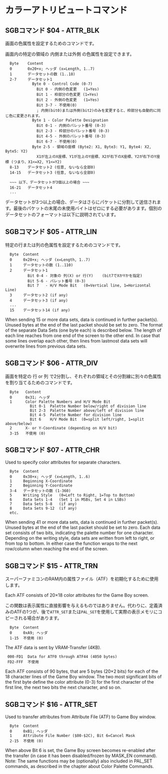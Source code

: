 # カラーアトリビュートコマンド

## SGBコマンド $04 - ATTR_BLK

画面の色属性を設定するためのコマンドです。

画面内の特定の領域の 内側または外側 の色属性を設定できます。

```
  Byte    Content
  0       0x20+x; ヘッダ (x=Length, 1..7)
  1       データセットの数 (1..18)
  2-7     データセット1
            Byte 0 - Control Code (0-7)
              Bit 0 - 内側の色変更   (1=Yes)
              Bit 1 - 枠部分の色変更 (1=Yes)
              Bit 2 - 外側の色変更   (1=Yes)
              Bit 3-7 - 不使用(0)
              ; 内側(bit0)または外側(bit2)のみを変更すると、枠部分も自動的に同じ色に変更されます。
            Byte 1 - Color Palette Designation
              Bit 0-1 - 内側のパレット番号 (0-3)
              Bit 2-3 - 枠部分のパレット番号 (0-3)
              Bit 4-5 - 外側のパレット番号 (0-3)
              Bit 6-7 - 不使用(0)
            Byte 2-5 - 領域の座標 (Byte2: X1, Byte3: Y1, Byte4: X2, Byte5: Y2)
              X1が左上のX座標、Y1が左上のY座標、X2が右下のX座標、Y2が右下のY座標 (つまり、X1<=X2, Y1<=Y2)
  8-13    データセット2 (任意, ないなら全部0)
  14-15   データセット3 (任意, ないなら全部0)

  ~~~ 以下、データセットが3個以上の場合 ~~~
  16-21   データセット4
  ...
```

データセットが3つ以上の場合、データはさらにパケットに分割して送信されます。最後のパケットの末尾の未使用バイトはゼロにする必要があります。個別のデータセットのフォーマットは以下に説明されています。

## SGBコマンド $05 - ATTR_LIN

特定の行または列の色属性を設定するためのコマンドです。

```
  Byte  Content
  0     0x28+x; ヘッダ (x=Length, 1..7)
  1     データセットの数 (1..110)
  2     データセット1
          Bit 0-4 - 対象の 列(X) or 行(Y)    (bit7でXかYかを指定)
          Bit 5-6 - パレット番号 (0-3)
          Bit 7   - H/V Mode Bit   (0=Vertical line, 1=Horizontal Line)
  3     データセット2 (if any)
  4     データセット3 (if any)
  ...
  15    データセット14 (if any)
```

When sending 15 or more data sets, data is continued in further packet(s). Unused bytes at the end of the last packet should be set to zero. The format of the separate Data Sets (one byte each) is described below. The length of each line reaches from one end of the screen to the other end. In case that some lines overlap each other, then lines from lastmost data sets will overwrite lines from previous data sets.

## SGBコマンド $06 - ATTR_DIV

画面を特定の 行 or 列 で2分割し、それぞれの領域とその分割線に別々の色属性を割り当てるためのコマンドです。

```
  Byte   Content
  0      0x31; ヘッダ
  1      Color Palette Numbers and H/V Mode Bit
           Bit 0-1  Palette Number below/right of division line
           Bit 2-3  Palette Number above/left of division line
           Bit 4-5  Palette Number for division line
           Bit 6    H/V Mode Bit  (0=split left/right, 1=split above/below)
  2      X- or Y-Coordinate (depending on H/V bit)
  3-15   不使用 (0)
```

## SGBコマンド $07 - ATTR_CHR

Used to specify color attributes for separate characters.

```
  Byte  Content
  0     0x38+x; ヘッダ (x=Length, 1..6)
  1     Beginning X-Coordinate
  2     Beginning Y-Coordinate
  3-4   データセットの数 (1-360)
  5     Writing Style   (0=Left to Right, 1=Top to Bottom)
  6     Data Sets 1-4   (Set 1 in MSBs, Set 4 in LSBs)
  7     Data Sets 5-8   (if any)
  8     Data Sets 9-12  (if any)
  etc.
```

When sending 41 or more data sets, data is continued in further packet(s). Unused bytes at the end of the last packet should be set to zero. Each data set consists of two bits, indicating the palette number for one character. Depending on the writing style, data sets are written from left to right, or from top to bottom. In either case the function wraps to the next row/column when reaching the end of the screen.

## SGBコマンド $15 - ATTR_TRN

スーパーファミコンのRAM内の属性ファイル（ATF）を初期化するために使用します。

Each ATF consists of 20×18 color attributes for the Game Boy screen. 

この関数は表示属性に直接影響を与えるものではありません。代わりに、定義済みのATFの1つが、後で`ATTR_SET`または`PAL_SET`を使用して実際の表示メモリにコピーされる場合があります。

```
  Byte  Content
  0     0xA9; ヘッダ
  1-15  不使用 (0)
```

The ATF data is sent by VRAM-Transfer (4KB).

```
 000-FD1  Data for ATF0 through ATF44 (4050 bytes)
 FD2-FFF  不使用
```

Each ATF consists of 90 bytes, that are 5 bytes (20×2 bits) for each of the 18 character lines of the Game Boy window. The two most significant bits of the first byte define the color attribute (0-3) for the first character of the first line, the next two bits the next character, and so on.

## SGBコマンド $16 - ATTR_SET

Used to transfer attributes from Attribute File (ATF) to Game Boy window.

```
  Byte  Content
  0     0xB1; ヘッダ
  1     Attribute File Number ($00-$2C), Bit 6=Cancel Mask
  2-15  不使用 (0)
```

When above Bit 6 is set, the Game Boy screen becomes re-enabled after the transfer (in case it has been disabled/frozen by MASK_EN command). Note: The same functions may be (optionally) also included in PAL_SET commands, as described in the chapter about Color Palette Commands.
